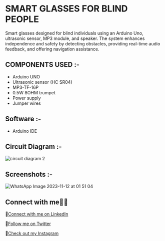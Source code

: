 # SMART GLASSES FOR BLIND PEOPLE

Smart glasses designed for blind individuals using an Arduino Uno, ultrasonic sensor, MP3 module, and speaker. The system enhances independence and safety by detecting obstacles, providing real-time audio feedback, and offering navigation assistance.

## COMPONENTS USED :-

- Arduino UNO  
- Ultrasonic sensor (HC SR04) 
- MP3-TF-16P 
- 0.5W 8OHM trumpet 
- Power supply 
- Jumper wires  

## Software :-

- Arduino IDE

## Circuit Diagram :- 

![circuit diagram 2](https://github.com/PratikMore55/IoT-based-projects/assets/138502602/0290fa2a-c11c-4da8-99ba-ac1ddc9bd292)

## Screenshots :-

![WhatsApp Image 2023-11-12 at 01 51 04](https://github.com/PratikMore55/IoT-based-projects/assets/138502602/b8e7e073-90b6-4748-aa77-061091e5a6c4)


## Connect with me👨‍💻

:rocket:[Connect with me on LinkedIn](https://www.linkedin.com/in/pratik-more-0397bb291/)

:rocket:[Follow me on Twitter](https://twitter.com/aero5665)

:rocket:[Check out my Instagram](https://www.instagram.com/pratik_6558/)


